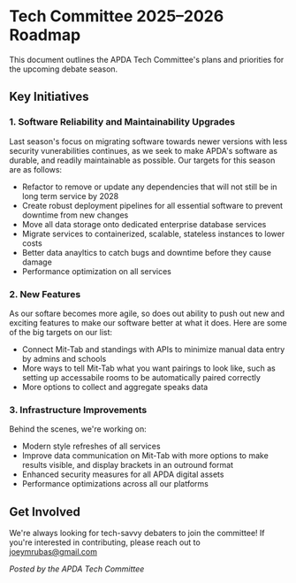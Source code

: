 # Tech Committee 2025–2026 Roadmap

This document outlines the APDA Tech Committee's plans and priorities for the upcoming debate season.

## Key Initiatives

### 1. Software Reliability and Maintainability Upgrades

Last season's focus on migrating software towards newer versions with less security vunerabilities continues, as we seek to make APDA's software as durable, and readily maintainable as possible. Our targets for this season are as follows:
- Refactor to remove or update any dependencies that will not still be in long term service by 2028
- Create robust deployment pipelines for all essential software to prevent downtime from new changes
- Move all data storage onto dedicated enterprise database services
- Migrate services to containerized, scalable, stateless instances to lower costs
- Better data anayltics to catch bugs and downtime before they cause damage
- Performance optimization on all services

### 2. New Features

As our softare becomes more agile, so does out ability to push out new and exciting features to make our software better at what it does. Here are some of the big targets on our list:

- Connect Mit-Tab and standings with APIs to minimize manual data entry by admins and schools
- More ways to tell Mit-Tab what you want pairings to look like, such as setting up accessabile rooms to be automatically paired correctly
- More options to collect and aggregate speaks data

### 3. Infrastructure Improvements

Behind the scenes, we're working on:

- Modern style refreshes of all services
- Improve data communication on Mit-Tab with more options to make results visible, and display brackets in an outround format
- Enhanced security measures for all APDA digital assets
- Performance optimizations across all our platforms

## Get Involved

We're always looking for tech-savvy debaters to join the committee! If you're interested in contributing, please reach out to joeymrubas@gmail.com

*Posted by the APDA Tech Committee*
